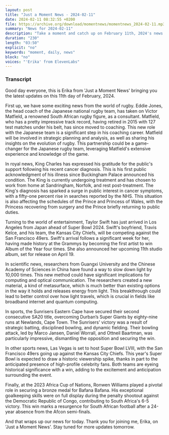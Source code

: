 ```yaml
---
layout: post
title: "Just a Moment News - 2024-02-11"
date: 2024-02-11 08:32:55 +0200
file: https://archive.org/download/momentnews/momentnews_2024-02-11.mp3
summary: "News for 2024-02-11"
description: "Take a moment and catch up on February 11th, 2024's news."
duration: "230"
length: "03:50"
explicit: "no"
keywords: "moment, daily, news"
block: "no"
voices: "'Erika' from ElevenLabs"
---
```


### Transcript

Good day everyone, this is Erika from 'Just a Moment News' bringing you the latest updates on this 11th day of February, 2024. 

First up, we have some exciting news from the world of rugby. Eddie Jones, the head coach of the Japanese national rugby team, has taken on Victor Matfield, a renowned South African rugby figure, as a consultant. Matfield, who has a pretty impressive track record, having retired in 2015 with 127 test matches under his belt, has since moved to coaching. This new role with the Japanese team is a significant step in his coaching career. Matfield will be involved in strategic planning and analysis, as well as sharing his insights on the evolution of rugby. This partnership could be a game-changer for the Japanese rugby team, leveraging Matfield's extensive experience and knowledge of the game.

In royal news, King Charles has expressed his gratitude for the public's support following his recent cancer diagnosis. This is his first public acknowledgment of his illness since Buckingham Palace announced his condition. The King is currently undergoing treatment and has chosen to work from home at Sandringham, Norfolk, and rest post-treatment. The King's diagnosis has sparked a surge in public interest in cancer symptoms, with a fifty-one percent rise in searches reported by the NHS. This situation is also affecting the schedules of the Prince and Princess of Wales, with the Princess recovering from surgery and the Prince briefly returning to public duties.

Turning to the world of entertainment, Taylor Swift has just arrived in Los Angeles from Japan ahead of Super Bowl 2024. Swift's boyfriend, Travis Kelce, and his team, the Kansas City Chiefs, will be competing against the San Francisco 49ers. Swift's arrival follows a significant week for her, having made history at the Grammys by becoming the first artist to win Album of the Year four times. She also announced her upcoming 11th studio album, set for release on April 19.

In scientific news, researchers from Guangxi University and the Chinese Academy of Sciences in China have found a way to slow down light by 10,000 times. This new method could have significant implications for computing and optical communication. The researchers created a new material, a kind of metasurface, which is much better than existing options in the way it holds and releases energy from light. This breakthrough could lead to better control over how light travels, which is crucial in fields like broadband internet and quantum computing.

In sports, the Sunrisers Eastern Cape have secured their second consecutive SA20 title, overcoming Durban’s Super Giants by eighty-nine runs at Newlands, Cape Town. The Sunrisers' victory was a result of strategic batting, disciplined bowling, and dynamic fielding. Their bowling attack, led by Marco Jansen, Daniel Worrall, and Ottneil Baartman, was particularly impressive, dismantling the opposition and securing the win.

In other sports news, Las Vegas is set to host Super Bowl LVIII, with the San Francisco 49ers going up against the Kansas City Chiefs. This year's Super Bowl is expected to draw a historic viewership spike, thanks in part to the anticipated presence of high-profile celebrity fans. Both teams are eyeing historical significance with a win, adding to the excitement and anticipation surrounding the event.

Finally, at the 2023 Africa Cup of Nations, Ronwen Williams played a pivotal role in securing a bronze medal for Bafana Bafana. His exceptional goalkeeping skills were on full display during the penalty shootout against the Democratic Republic of Congo, contributing to South Africa's 6-5 victory. This win marks a resurgence for South African football after a 24-year absence from the Afcon semi-finals.

And that wraps up our news for today. Thank you for joining me, Erika, on 'Just a Moment News'. Stay tuned for more updates tomorrow.
